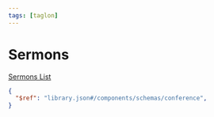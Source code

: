 ```yaml
---
tags: [taglon]
---
```


# Sermons

[Sermons List](https://deepvision.stoplight.io/docs/av-dash/reference/library.json/paths/~1sermons/get)

```json json_schema
{
  "$ref": "library.json#/components/schemas/conference",
}
```
